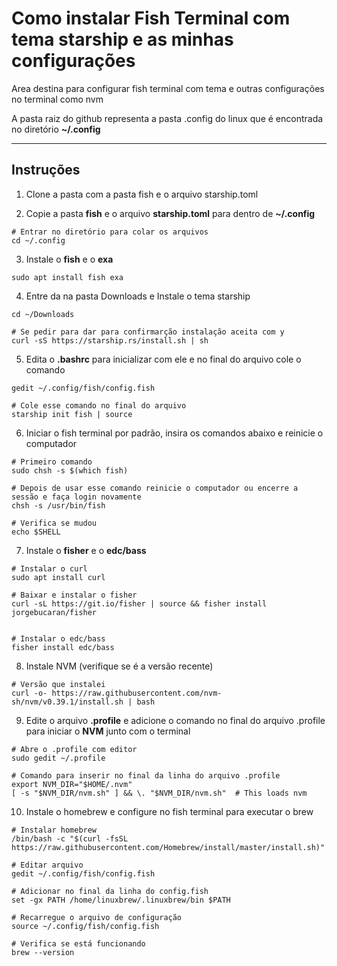 # Como instalar Fish Terminal com tema starship e as minhas configurações
Area destina para configurar fish terminal com tema e outras configurações no terminal como nvm

A pasta raiz do github representa a pasta .config do linux que é encontrada no diretório <b>~/.config</b>

<hr>


## Instruções 

1. Clone a pasta com a pasta fish e o arquivo starship.toml

2. Copie a pasta <b>fish</b> e o arquivo <b>starship.toml</b> para dentro de <b>~/.config</b> 

```
# Entrar no diretório para colar os arquivos
cd ~/.config
```

3. Instale o <b>fish</b> e o <b>exa</b> 
```
sudo apt install fish exa
```

4. Entre da na pasta Downloads e Instale o tema starship
```
cd ~/Downloads

# Se pedir para dar para confirmarção instalação aceita com y
curl -sS https://starship.rs/install.sh | sh 
```

5. Edita o <b>.bashrc</b> para inicializar com ele e no final do arquivo cole o comando
```
gedit ~/.config/fish/config.fish

# Cole esse comando no final do arquivo
starship init fish | source
```

6. Iniciar o fish terminal por padrão, insira os comandos abaixo e reinicie o computador
```
# Primeiro comando
sudo chsh -s $(which fish)

# Depois de usar esse comando reinicie o computador ou encerre a sessão e faça login novamente
chsh -s /usr/bin/fish

# Verifica se mudou
echo $SHELL
```

7. Instale o <b>fisher</b> e o <b>edc/bass</b>
```
# Instalar o curl
sudo apt install curl

# Baixar e instalar o fisher
curl -sL https://git.io/fisher | source && fisher install jorgebucaran/fisher


# Instalar o edc/bass
fisher install edc/bass

```

8. Instale NVM (verifique se é a versão recente)
```
# Versão que instalei
curl -o- https://raw.githubusercontent.com/nvm-sh/nvm/v0.39.1/install.sh | bash
```

9. Edite o arquivo <b>.profile</b> e adicione o comando no final do arquivo .profile para iniciar o <b>NVM</b> junto com o terminal
```
# Abre o .profile com editor
sudo gedit ~/.profile

# Comando para inserir no final da linha do arquivo .profile
export NVM_DIR="$HOME/.nvm"
[ -s "$NVM_DIR/nvm.sh" ] && \. "$NVM_DIR/nvm.sh"  # This loads nvm
```

10. Instale o homebrew e configure no fish terminal para executar o brew
```
# Instalar homebrew
/bin/bash -c "$(curl -fsSL https://raw.githubusercontent.com/Homebrew/install/master/install.sh)"

# Editar arquivo
gedit ~/.config/fish/config.fish

# Adicionar no final da linha do config.fish
set -gx PATH /home/linuxbrew/.linuxbrew/bin $PATH

# Recarregue o arquivo de configuração
source ~/.config/fish/config.fish

# Verifica se está funcionando
brew --version
```


